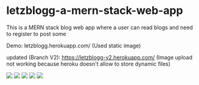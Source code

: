 # letzblogg-a-mern-stack-web-app
This is a MERN stack blog web app where a user can read blogs and need to register to post some

Demo: letzblogg.herokuapp.com/ (Used static image)

updated (Branch V2): https://letzblogg-v2.herokuapp.com/ (Image upload not working because heroku doesn't allow to store dynamic files)

<img src="./assets/1.jpg" >
<img src="./assets/2.jpg" >
<img src="./assets/3.jpg" >
<img src="./assets/4.jpg" >
<img src="./assets/5.jpg" >


